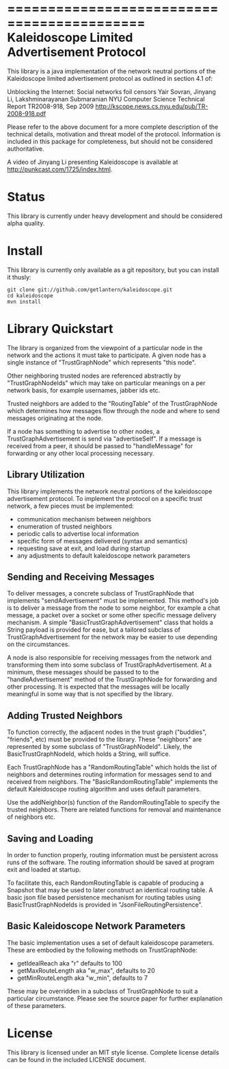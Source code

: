 ===========================================
Kaleidoscope Limited Advertisement Protocol
===========================================

This library is a java implementation of the network neutral portions
of the Kaleidoscope limited advertisement protocol as outlined in 
section 4.1 of:

Unblocking the Internet: Social networks foil censors
Yair Sovran, Jinyang Li, Lakshminarayanan Submaranian
NYU Computer Science Technical Report TR2008-918, Sep 2009 
http://kscope.news.cs.nyu.edu/pub/TR-2008-918.pdf

Please refer to the above document for a more complete description of the 
technical details, motivation and threat model of the protocol.  Information 
is included in this package for completeness, but should not be considered
authoritative.

A video of Jinyang Li presenting Kaleidoscope is available at
http://punkcast.com/1725/index.html.

Status
======

This library is currently under heavy development and should be considered alpha quality.

Install
=======

This library is currently only available as a git repository, but you can install it thusly:
    
    git clone git://github.com/getlantern/kaleidoscope.git
    cd kaleidoscope
    mvn install
    
    
Library Quickstart
==================

The library is organized from the viewpoint of a particular node in the
network and the actions it must take to participate. A given node has 
a single instance of "TrustGraphNode" which represents "this node".

Other neighboring trusted nodes are referenced abstractly by 
"TrustGraphNodeIds" which may take on particular meanings on a per
network basis, for example usernames, jabber ids etc.

Trusted neighbors are added to the "RoutingTable" of the TrustGraphNode
which determines how messages flow through the node and where to send 
messages originating at the node.

If a node has something to advertise to other nodes, a TrustGraphAdvertisement 
is send via "advertiseSelf".  If a message is received from a peer, it should be
passed to "handleMessage" for forwarding or any other local processing necessary.

Library Utilization
-------------------

This library implements the network neutral portions of the kaleidoscope
advertisement protocol.  To implement the protocol on a specific 
trust network, a few pieces must be implemented:

  * communication mechanism between neighbors
  * enumeration of trusted neighbors
  * periodic calls to advertise local information
  * specific form of messages delivered (syntax and semantics)
  * requesting save at exit, and load during startup
  * any adjustments to default kaleidoscope network parameters


Sending and Receiving Messages 
------------------------------

To deliver messages, a concrete subclass of TrustGraphNode that implements "sendAdvertisement" must be implemented.  This method's job is to deliver a 
message from the node to some neighbor, for example a chat message, a packet over a socket or some other specific message delivery mechanism.  A simple "BasicTrustGraphAdvertisement" class that holds a String payload is provided for ease, but a tailored subclass of TrustGraphAdvertisement for the network may be easier to use depending on the circumstances.

A node is also responsible for receiving messages from the network and transforming them into some subclass of TrustGraphAdvertisement.  At a minimum, these messages should be passed to to the "handleAdvertisement" method of the TrustGraphNode for forwarding and other processing.  It is expected that the messages will be locally meaningful in some way that is not specified by the library.

Adding Trusted Neighbors
------------------------

To function correctly, the adjacent nodes in the trust graph ("buddies", "friends", etc)
must be provided to the library. These "neighbors" are represented by some subclass of "TrustGraphNodeId".  Likely, the BasicTrustGraphNodeId, which holds a String, will suffice.

Each TrustGraphNode has a "RandomRoutingTable" which holds the list of neighbors and
determines routing information for messages send to and received from neighbors.  The
"BasicRandomRoutingTable" implements the default Kaleidoscope routing algorithm and
uses default parameters.

Use the addNeighbor(s) function of the RandomRoutingTable to specify the trusted neighbors.  There are related functions for removal and maintenance of neighbors
etc.

Saving and Loading
------------------

In order to function properly, routing information must be persistent across runs
of the software.  The routing information should be saved at program exit and loaded
at startup. 

To facilitate this, each RandomRoutingTable is capable of producing a Snapshot that
may be used to later construct an identical routing table.  A basic json file 
based persistence mechanism for routing tables using BasicTrustGraphNodeIds is
provided in "JsonFileRoutingPersistence".


Basic Kaleidoscope Network Parameters
-------------------------------------

The basic implementation uses a set of default kaleidoscope parameters.
These are embodied by the following methods on TrustGraphNode: 

  * getIdealReach aka "r" defaults to 100
  * getMaxRouteLength aka "w_max", defaults to 20
  * getMinRouteLength aka "w_min", defaults to 7
  
These may be overridden in a subclass of TrustGraphNode to suit a particular 
circumstance. Please see the source paper for further explanation of these parameters.


License
=======

This library is licensed under an MIT style license. 
Complete license details can be found in the included LICENSE document.

